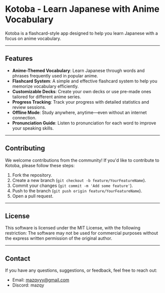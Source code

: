 # Kotoba - Learn Japanese with Anime Vocabulary

Kotoba is a flashcard-style app designed to help you learn Japanese with a focus on anime vocabulary.

---

## Features

- **Anime-Themed Vocabulary**: Learn Japanese through words and phrases frequently used in popular anime.
- **Flashcard System**: A simple and effective flashcard system to help you memorize vocabulary efficiently.
- **Customizable Decks**: Create your own decks or use pre-made ones tailored for different anime series.
- **Progress Tracking**: Track your progress with detailed statistics and review sessions.
- **Offline Mode**: Study anywhere, anytime—even without an internet connection.
- **Pronunciation Guide**: Listen to pronunciation for each word to improve your speaking skills.

---

## Contributing

We welcome contributions from the community! If you'd like to contribute to Kotoba, please follow these steps:

1. Fork the repository.
2. Create a new branch (`git checkout -b feature/YourFeatureName`).
3. Commit your changes (`git commit -m 'Add some feature'`).
4. Push to the branch (`git push origin feature/YourFeatureName`).
5. Open a pull request.

---

## License

This software is licensed under the MIT License, with the following restriction:
The software may not be used for commercial purposes without the express written permission of the original author.

---

## Contact

If you have any questions, suggestions, or feedback, feel free to reach out:

- Email: mazqyyy@gmail.com
- Discord: mazqy